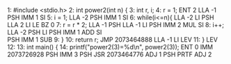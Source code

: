 1: #include <stdio.h>
2: int power2(int n) {
3:    int r, i;
4:    r = 1;
    ENT  2
    LLA  -1
    PSH
    IMM  1
    SI
5:    i = 1;
    LLA  -2
    PSH
    IMM  1
    SI
6:    while(i<=n){
    LLA  -2
    LI
    PSH
    LLA  2
    LI
    LE
    BZ   0
7:     r = r * 2;
    LLA  -1
    PSH
    LLA  -1
    LI
    PSH
    IMM  2
    MUL
    SI
8:     i++;
    LLA  -2
    PSH
    LI
    PSH
    IMM  1
    ADD
    SI  
    PSH
    IMM  1
    SUB
9:    }
10:    return r;
    JMP  2073464888
    LLA  -1
    LI
    LEV
11: }
    LEV
12:
13: int main() {
14:    printf("power2(3)=%d\n", power2(3));
    ENT  0
    IMM  2073726928
    PSH
    IMM  3
    PSH
    JSR  2073464776
    ADJ  1
    PSH
    PRTF
    ADJ  2